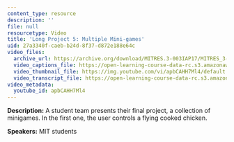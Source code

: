 ```yaml
---
content_type: resource
description: ''
file: null
resourcetype: Video
title: 'Long Project 5: Multiple Mini-games'
uid: 27a3340f-caeb-b24d-8f37-d872e188e64c
video_files:
  archive_url: https://archive.org/download/MITRES.3-003IAP17/MITRES_3-003IAP17_Long_Project_05_300k.mp4
  video_captions_file: https://open-learning-course-data-rc.s3.amazonaws.com/res-3-003-learn-to-build-your-own-videogame-with-the-unity-game-engine-and-microsoft-kinect-january-iap-2017/8b9dddc6c8705d36a263e4fea9852ed6_apbCAHH7Ml4.vtt
  video_thumbnail_file: https://img.youtube.com/vi/apbCAHH7Ml4/default.jpg
  video_transcript_file: https://open-learning-course-data-rc.s3.amazonaws.com/res-3-003-learn-to-build-your-own-videogame-with-the-unity-game-engine-and-microsoft-kinect-january-iap-2017/12e8d4fe49deb16a7cf507043dbfbc90_apbCAHH7Ml4.pdf
video_metadata:
  youtube_id: apbCAHH7Ml4
---
```


**Description:** A student team presents their final project, a collection of minigames. In the first one, the user controls a flying cooked chicken.

**Speakers:** MIT students
